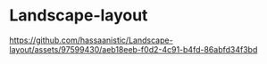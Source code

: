 # Landscape-layout



https://github.com/hassaanistic/Landscape-layout/assets/97599430/aeb18eeb-f0d2-4c91-b4fd-86abfd34f3bd

